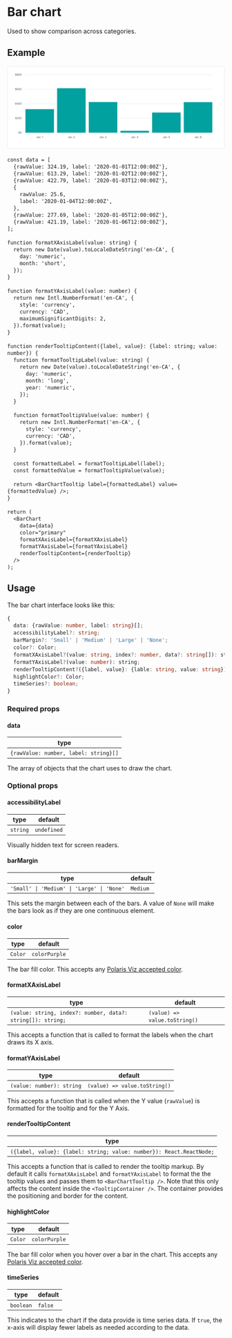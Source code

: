 # Bar chart

Used to show comparison across categories.

## Example

<img src="bar-chart.png" alt="Bar chart example image" />

```tsx
const data = [
  {rawValue: 324.19, label: '2020-01-01T12:00:00Z'},
  {rawValue: 613.29, label: '2020-01-02T12:00:00Z'},
  {rawValue: 422.79, label: '2020-01-03T12:00:00Z'},
  {
    rawValue: 25.6,
    label: '2020-01-04T12:00:00Z',
  },
  {rawValue: 277.69, label: '2020-01-05T12:00:00Z'},
  {rawValue: 421.19, label: '2020-01-06T12:00:00Z'},
];

function formatXAxisLabel(value: string) {
  return new Date(value).toLocaleDateString('en-CA', {
    day: 'numeric',
    month: 'short',
  });
}

function formatYAxisLabel(value: number) {
  return new Intl.NumberFormat('en-CA', {
    style: 'currency',
    currency: 'CAD',
    maximumSignificantDigits: 2,
  }).format(value);
}

function renderTooltipContent({label, value}: {label: string; value: number}) {
  function formatTooltipLabel(value: string) {
    return new Date(value).toLocaleDateString('en-CA', {
      day: 'numeric',
      month: 'long',
      year: 'numeric',
    });
  }

  function formatTooltipValue(value: number) {
    return new Intl.NumberFormat('en-CA', {
      style: 'currency',
      currency: 'CAD',
    }).format(value);
  }

  const formattedLabel = formatTooltipLabel(label);
  const formattedValue = formatTooltipValue(value);

  return <BarChartTooltip label={formattedLabel} value={formattedValue} />;
}

return (
  <BarChart
    data={data}
    color="primary"
    formatXAxisLabel={formatXAxisLabel}
    formatYAxisLabel={formatYAxisLabel}
    renderTooltipContent={renderTooltip}
  />
);
```

## Usage

The bar chart interface looks like this:

```typescript
{
  data: {rawValue: number, label: string}[];
  accessibilityLabel?: string;
  barMargin?: 'Small' | 'Medium' | 'Large' | 'None';
  color?: Color;
  formatXAxisLabel?(value: string, index?: number, data?: string[]): string;
  formatYAxisLabel?(value: number): string;
  renderTooltipContent?({label, value}: {lable: string, value: string}): React.ReactNode;
  highlightColor?: Color;
  timeSeries?: boolean;
}
```

### Required props

#### data

| type                                  |
| ------------------------------------- |
| `{rawValue: number, label: string}[]` |

The array of objects that the chart uses to draw the chart.

### Optional props

#### accessibilityLabel

| type     | default     |
| -------- | ----------- |
| `string` | `undefined` |

Visually hidden text for screen readers.

#### barMargin

| type                                       | default  |
| ------------------------------------------ | -------- |
| `'Small' \| 'Medium' \| 'Large' \| 'None'` | `Medium` |

This sets the margin between each of the bars. A value of `None` will make the bars look as if they are one continuous element.

#### color

| type    | default       |
| ------- | ------------- |
| `Color` | `colorPurple` |

The bar fill color. This accepts any [Polaris Viz accepted color](/documentation/Polaris-Viz-colors.md).

#### formatXAxisLabel

| type                                                        | default                       |
| ----------------------------------------------------------- | ----------------------------- |
| `(value: string, index?: number, data?: string[]): string;` | `(value) => value.toString()` |

This accepts a function that is called to format the labels when the chart draws its X axis.

#### formatYAxisLabel

| type                      | default                       |
| ------------------------- | ----------------------------- |
| `(value: number): string` | `(value) => value.toString()` |

This accepts a function that is called when the Y value (`rawValue`) is formatted for the tooltip and for the Y Axis.

#### renderTooltipContent

| type                                                                 |
| -------------------------------------------------------------------- |
| `({label, value}: {label: string; value: number}): React.ReactNode;` |

This accepts a function that is called to render the tooltip markup. By default it calls `formatXAxisLabel` and `formatYAxisLabel` to format the the tooltip values and passes them to `<BarChartTooltip />`. Note that this only affects the content inside the `<TooltipContainer />`. The container provides the positioning and border for the content.

#### highlightColor

| type    | default       |
| ------- | ------------- |
| `Color` | `colorPurple` |

The bar fill color when you hover over a bar in the chart. This accepts any [Polaris Viz accepted color](/documentation/Polaris-Viz-colors.md).

#### timeSeries

| type      | default |
| --------- | ------- |
| `boolean` | `false` |

This indicates to the chart if the data provide is time series data. If `true`, the x-axis will display fewer labels as needed according to the data.
